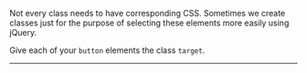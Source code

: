 <div class="challenge-instructions bootstrap"><div><section id="description">
<p>Not every class needs to have corresponding CSS. Sometimes we create classes just for the purpose of selecting these elements more easily using jQuery.</p>
<p>Give each of your <code>button</code> elements the class <code>target</code>.</p>
</section></div><hr/></div>